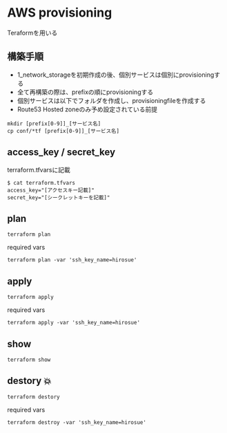 # AWS provisioning

Teraformを用いる

## 構築手順

+ 1_network_storageを初期作成の後、個別サービスは個別にprovisioningする
+ 全て再構築の際は、prefixの順にprovisioningする
+ 個別サービスは以下でフォルダを作成し、provisioningfileを作成する
+ Route53 Hosted zoneのみ予め設定されている前提

```
mkdir [prefix[0-9]]_[サービス名]
cp conf/*tf [prefix[0-9]]_[サービス名]
```

## access_key / secret_key

terraform.tfvarsに記載

```
$ cat terraform.tfvars
access_key="[アクセスキー記載]"
secret_key="[シークレットキーを記載]"
```

## plan

```
terraform plan
```

required vars

```
terraform plan -var 'ssh_key_name=hirosue'
```

## apply

```
terraform apply
```

required vars

```
terraform apply -var 'ssh_key_name=hirosue'
```

## show

```
terraform show
```

## destory :boom:

```
terraform destory
```

required vars

```
terraform destroy -var 'ssh_key_name=hirosue'
```
